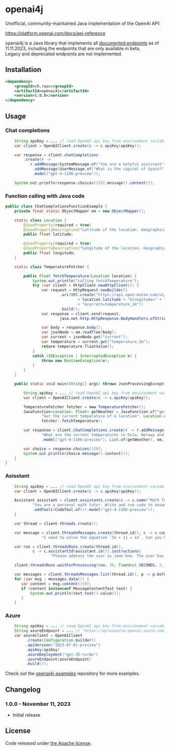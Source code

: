 # openai4j

Unofficial, community-maintained Java implementation of the OpenAI API:

https://platform.openai.com/docs/api-reference

openai4j is a Java library that implements all  [documented endpoints](https://platform.openai.com/docs/api-reference) as of 11.11.2023, 
including the endpoints that are only available in beta.  
Legacy and deprecated endpoints are not implemented.

## Installation

```xml
<dependency>
    <groupId>ch.rasc</groupId>
    <artifactId>openai4j</artifactId>
    <version>1.0.0</version>
</dependency>
```


## Usage

### Chat completions
```java
    String apiKey = ... // read OpenAI api key from environment variable
    var client = OpenAIClient.create(c -> c.apiKey(apiKey));

    var response = client.chatCompletions
        .create(r -> 
           r.addMessage(SystemMessage.of("You are a helpful assistant"))
            .addMessage(UserMessage.of("What is the capital of Spain?"))
            .model("gpt-4-1106-preview"));

    System.out.println(response.choices()[0].message().content());
```

### Function calling with Java code

```java
public class ChatCompletionsFunctionExample {
	private final static ObjectMapper om = new ObjectMapper();

	static class Location {
		@JsonProperty(required = true)
		@JsonPropertyDescription("Latitude of the location. Geographical WGS84 coordinates")
		public float latitude;

		@JsonProperty(required = true)
		@JsonPropertyDescription("Longitude of the location. Geographical WGS84 coordinates")
		public float longitude;
	}

	static class TemperatureFetcher {

		public Float fetchTemperature(Location location) {
			System.out.println("calling fetchTemperature");
			try (var client = HttpClient.newHttpClient()) {
				var request = HttpRequest.newBuilder()
						.uri(URI.create("https://api.open-meteo.com/v1/metno?latitude="
								+ location.latitude + "&longitude=" + location.longitude
								+ "&current=temperature_2m"))
						.build();
				var response = client.send(request,
						java.net.http.HttpResponse.BodyHandlers.ofString());

				var body = response.body();
				var jsonNode = om.readTree(body);
				var current = jsonNode.get("current");
				var temperature = current.get("temperature_2m");
				return temperature.floatValue();
			}
			catch (IOException | InterruptedException e) {
				throw new RuntimeException(e);
			}
		}
	}

	public static void main(String[] args) throws JsonProcessingException {

		String apiKey = ... // read OpenAI api key from environment variable
		var client = OpenAIClient.create(c -> c.apiKey(apiKey));

		TemperatureFetcher fetcher = new TemperatureFetcher();
		JavaFunction<Location, Float> getWeather = JavaFunction.of("get_temperature",
				"Get the current temperature of a location", Location.class,
				fetcher::fetchTemperature);

		var response = client.chatCompletions.create(r -> r.addMessage(UserMessage.of(
				"What are the current temperatures in Oslo, Norway and Helsinki, Finland?"))
				.model("gpt-4-1106-preview"), List.of(getWeather), om, 1);

		var choice = response.choices()[0];
		System.out.println(choice.message().content());
	}
}
```


### Asisstant

```java
    String apiKey = ... // read OpenAI api key from environment variable
    var client = OpenAIClient.create(c -> c.apiKey(apiKey));

    Assistant assistant = client.assistants.create(c -> c.name("Math Tutor").instructions(
	    	"You are a personal math tutor. Write and run code to answer math questions.")
            .addTools(CodeTool.of()).model("gpt-4-1106-preview"));
    }

    var thread = client.threads.create();

    var message = client.threadsMessages.create(thread.id(), c -> c.content(
				"I need to solve the equation `3x + 11 = 14`. Can you help me?"));

    var run = client.threadsRuns.create(thread.id(),
            c -> c.assistantId(assistant.id()).instructions(
                    "Please address the user as Jane Doe. The user has a premium account."));

    client.threadsRuns.waitForProcessing(run, 30, TimeUnit.SECONDS, 2, TimeUnit.MINUTES);

    var messages = client.threadsMessages.list(thread.id(), p -> p.before(message.id()));
    for (var msg : messages.data()) {
       var content = msg.content()[0];
       if (content instanceof MessageContentText text) {
           System.out.println(text.text().value());
       }
    }
```

### Azure

```java
    String apiKey = ... // read OpenAI api key from environment variable
    String azureEndpoint = ... // "https://myresource.openai.azure.com/"
    var azureClient = OpenAIClient
		 .create(Configuration.builder()
		 .apiVersion("2023-07-01-preview")
		 .apiKey(apiKey)
		 .azureDeployment("gpt-35-turbo")
		 .azureEndpoint(azureEndpoint)
		 .build());
```		 

Check out the [openai4j-examples](https://github.com/ralscha/openai4j-examples) repository for more examples.

## Changelog

### 1.0.0 - November 11, 2023
  * Initial release



## License
Code released under [the Apache license](http://www.apache.org/licenses/).
